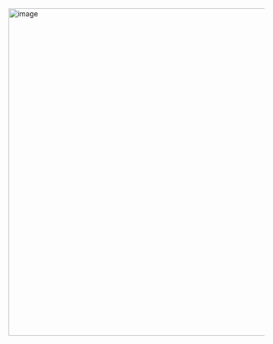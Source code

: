 <img width="1367" height="644" alt="image" src="https://github.com/user-attachments/assets/14021f95-1140-4aca-ae9f-5d010b0b0e01" />
